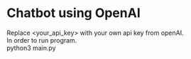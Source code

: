 # Chatbot using OpenAI
Replace <your_api_key> with your own api key from openAI.
<br/>
In order to run program.
<br/>
python3 main.py
